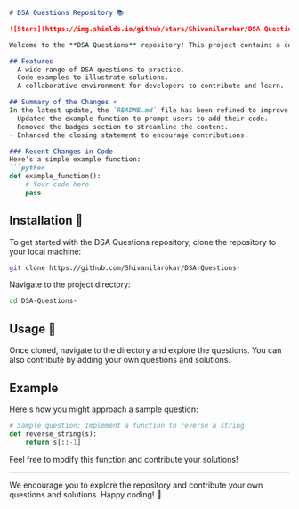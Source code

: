 ```markdown
# DSA Questions Repository 📚

![Stars](https://img.shields.io/github/stars/Shivanilarokar/DSA-Questions-?style=social) ![Forks](https://img.shields.io/github/forks/Shivanilarokar/DSA-Questions-?style=social)

Welcome to the **DSA Questions** repository! This project contains a collection of Data Structures and Algorithms questions designed to help developers enhance their coding skills.

## Features
- A wide range of DSA questions to practice.
- Code examples to illustrate solutions.
- A collaborative environment for developers to contribute and learn.

## Summary of the Changes ⚡
In the latest update, the `README.md` file has been refined to improve clarity and user engagement. Key changes include:
- Updated the example function to prompt users to add their code.
- Removed the badges section to streamline the content.
- Enhanced the closing statement to encourage contributions.

### Recent Changes in Code
Here’s a simple example function:
```python
def example_function():
    # Your code here
    pass
```

## Installation 🚧
To get started with the DSA Questions repository, clone the repository to your local machine:
```bash
git clone https://github.com/Shivanilarokar/DSA-Questions-
```
Navigate to the project directory:
```bash
cd DSA-Questions-
```

## Usage 🎉
Once cloned, navigate to the directory and explore the questions. You can also contribute by adding your own questions and solutions.

## Example
Here's how you might approach a sample question:
```python
# Sample question: Implement a function to reverse a string
def reverse_string(s):
    return s[::-1]
```
Feel free to modify this function and contribute your solutions!

---

We encourage you to explore the repository and contribute your own questions and solutions. Happy coding! 🎉
```